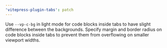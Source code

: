 ```yaml
---
'vitepress-plugin-tabs': patch
---
```


Use `--vp-c-bg` in light mode for code blocks inside tabs to have slight difference between the backgrounds.
Specify margin and border radius on code blocks inside tabs to prevent them from overflowing on smaller viewport widths.
